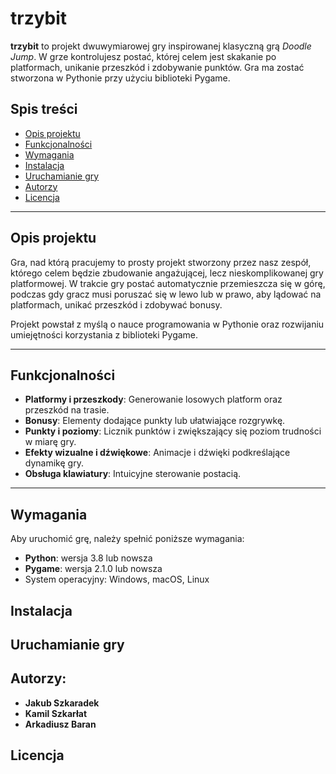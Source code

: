 # trzybit

**trzybit** to projekt dwuwymiarowej gry inspirowanej klasyczną grą *Doodle Jump*. W grze kontrolujesz postać, której celem jest skakanie po platformach, unikanie przeszkód i zdobywanie punktów. Gra ma zostać stworzona w Pythonie przy użyciu biblioteki Pygame.

## Spis treści

- [Opis projektu](#opis-projektu)  
- [Funkcjonalności](#funkcjonalności)  
- [Wymagania](#wymagania)  
- [Instalacja](#instalacja)  
- [Uruchamianie gry](#uruchamianie-gry)  
- [Autorzy](#autorzy)  
- [Licencja](#licencja)

---

## Opis projektu

Gra, nad którą pracujemy to prosty projekt stworzony przez nasz zespół, którego celem będzie zbudowanie angażującej, lecz nieskomplikowanej gry platformowej. W trakcie gry postać automatycznie przemieszcza się w górę, podczas gdy gracz musi poruszać się w lewo lub w prawo, aby lądować na platformach, unikać przeszkód i zdobywać bonusy.

Projekt powstał z myślą o nauce programowania w Pythonie oraz rozwijaniu umiejętności korzystania z biblioteki Pygame.

---

## Funkcjonalności

- **Platformy i przeszkody**: Generowanie losowych platform oraz przeszkód na trasie.
- **Bonusy**: Elementy dodające punkty lub ułatwiające rozgrywkę.
- **Punkty i poziomy**: Licznik punktów i zwiększający się poziom trudności w miarę gry.
- **Efekty wizualne i dźwiękowe**: Animacje i dźwięki podkreślające dynamikę gry.
- **Obsługa klawiatury**: Intuicyjne sterowanie postacią.

---

## Wymagania

Aby uruchomić grę, należy spełnić poniższe wymagania:

- **Python**: wersja 3.8 lub nowsza  
- **Pygame**: wersja 2.1.0 lub nowsza  
- System operacyjny: Windows, macOS, Linux

## Instalacja

## Uruchamianie gry

## Autorzy:
- **Jakub Szkaradek**
- **Kamil Szkarłat**
- **Arkadiusz Baran**
## Licencja

